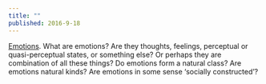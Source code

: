 ```yaml
---
title: ""
published: 2016-9-18
---
```


<a href="http://philpapers.org/browse/emotions" target="_blank">Emotions</a>. What are emotions? Are they thoughts, feelings, perceptual or quasi-perceptual states, or something else? Or perhaps they are combination of all these things? Do emotions form a natural class? Are emotions natural kinds? Are emotions in some sense ‘socially constructed’?


